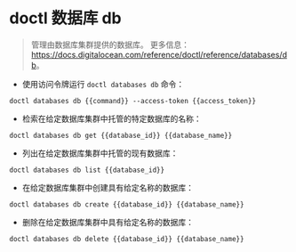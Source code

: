 # doctl 数据库 db

> 管理由数据库集群提供的数据库。
> 更多信息：<https://docs.digitalocean.com/reference/doctl/reference/databases/db>。

- 使用访问令牌运行 `doctl databases db` 命令：

`doctl databases db {{command}} --access-token {{access_token}}`

- 检索在给定数据库集群中托管的特定数据库的名称：

`doctl databases db get {{database_id}} {{database_name}}`

- 列出在给定数据库集群中托管的现有数据库：

`doctl databases db list {{database_id}}`

- 在给定数据库集群中创建具有给定名称的数据库：

`doctl databases db create {{database_id}} {{database_name}}`

- 删除在给定数据库集群中具有给定名称的数据库：

`doctl databases db delete {{database_id}} {{database_name}}`